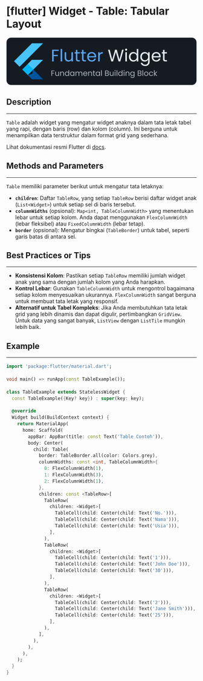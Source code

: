 # [flutter] Widget - Table: Tabular Layout

![widget](https://raw.githubusercontent.com/oujisan/OuVault/main/img/flutter-widget.png)

## Description
---
`Table` adalah widget yang mengatur widget anaknya dalam tata letak tabel yang rapi, dengan baris (row) dan kolom (column). Ini berguna untuk menampilkan data terstruktur dalam format grid yang sederhana.

Lihat dokumentasi resmi Flutter di [docs](https://api.flutter.dev/flutter/widgets/Table-class.html).

## Methods and Parameters
---
`Table` memiliki parameter berikut untuk mengatur tata letaknya:
* **`children`**: Daftar `TableRow`, yang setiap `TableRow` berisi daftar widget anak (`List<Widget>`) untuk setiap sel di baris tersebut.
* **`columnWidths`** (opsional): `Map<int, TableColumnWidth>` yang menentukan lebar untuk setiap kolom. Anda dapat menggunakan `FlexColumnWidth` (lebar fleksibel) atau `FixedColumnWidth` (lebar tetap).
* **`border`** (opsional): Mengatur bingkai (`TableBorder`) untuk tabel, seperti garis batas di antara sel.

## Best Practices or Tips
---
* **Konsistensi Kolom**: Pastikan setiap `TableRow` memiliki jumlah widget anak yang sama dengan jumlah kolom yang Anda harapkan.
* **Kontrol Lebar**: Gunakan `TableColumnWidth` untuk mengontrol bagaimana setiap kolom menyesuaikan ukurannya. `FlexColumnWidth` sangat berguna untuk membuat tata letak yang responsif.
* **Alternatif untuk Tabel Kompleks**: Jika Anda membutuhkan tata letak grid yang lebih dinamis dan dapat digulir, pertimbangkan `GridView`. Untuk data yang sangat banyak, `ListView` dengan `ListTile` mungkin lebih baik.

## Example
---
```dart
import 'package:flutter/material.dart';

void main() => runApp(const TableExample());

class TableExample extends StatelessWidget {
  const TableExample({Key? key}) : super(key: key);

  @override
  Widget build(BuildContext context) {
    return MaterialApp(
      home: Scaffold(
        appBar: AppBar(title: const Text('Table Contoh')),
        body: Center(
          child: Table(
            border: TableBorder.all(color: Colors.grey),
            columnWidths: const <int, TableColumnWidth>{
              0: FlexColumnWidth(1),
              1: FlexColumnWidth(3),
              2: FlexColumnWidth(1),
            },
            children: const <TableRow>[
              TableRow(
                children: <Widget>[
                  TableCell(child: Center(child: Text('No.'))),
                  TableCell(child: Center(child: Text('Nama'))),
                  TableCell(child: Center(child: Text('Usia'))),
                ],
              ),
              TableRow(
                children: <Widget>[
                  TableCell(child: Center(child: Text('1'))),
                  TableCell(child: Center(child: Text('John Doe'))),
                  TableCell(child: Center(child: Text('30'))),
                ],
              ),
              TableRow(
                children: <Widget>[
                  TableCell(child: Center(child: Text('2'))),
                  TableCell(child: Center(child: Text('Jane Smith'))),
                  TableCell(child: Center(child: Text('25'))),
                ],
              ),
            ],
          ),
        ),
      ),
    );
  }
}
